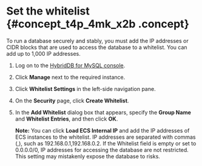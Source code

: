 # Set the whitelist {#concept_t4p_4mk_x2b .concept}

To run a database securely and stably, you must add the IP addresses or CIDR blocks that are used to access the database to a whitelist. You can add up to 1,000 IP addresses.

1.  Log on to the [HybridDB for MySQL console](https://petadata.console.aliyun.com/%22Console%22).
2.  Click **Manage** next to the required instance.
3.  Click **Whitelist Settings** in the left-side navigation pane.
4.  On the **Security** page, click **Create Whitelist**.
5.  In the **Add Whitelist** dialog box that appears, specify the **Group Name** and **Whitelist Entries**, and then click **OK**.

    **Note:** You can click **Load ECS Internal IP** and add the IP addresses of ECS instances to the whitelist. IP addresses are separated with commas \(,\), such as 192.168.0.1,192.168.0.2. If the Whitelist field is empty or set to 0.0.0.0/0, IP addresses for accessing the database are not restricted. This setting may mistakenly expose the database to risks.


